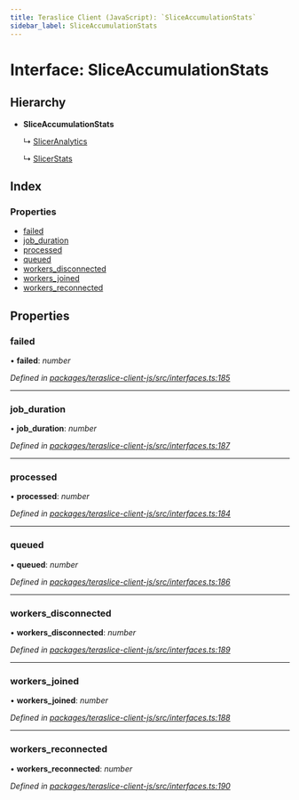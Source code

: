 ```yaml
---
title: Teraslice Client (JavaScript): `SliceAccumulationStats`
sidebar_label: SliceAccumulationStats
---
```


# Interface: SliceAccumulationStats

## Hierarchy

* **SliceAccumulationStats**

  ↳ [SlicerAnalytics](sliceranalytics.md)

  ↳ [SlicerStats](slicerstats.md)

## Index

### Properties

* [failed](sliceaccumulationstats.md#failed)
* [job_duration](sliceaccumulationstats.md#job_duration)
* [processed](sliceaccumulationstats.md#processed)
* [queued](sliceaccumulationstats.md#queued)
* [workers_disconnected](sliceaccumulationstats.md#workers_disconnected)
* [workers_joined](sliceaccumulationstats.md#workers_joined)
* [workers_reconnected](sliceaccumulationstats.md#workers_reconnected)

## Properties

###  failed

• **failed**: *number*

*Defined in [packages/teraslice-client-js/src/interfaces.ts:185](https://github.com/terascope/teraslice/blob/78714a985/packages/teraslice-client-js/src/interfaces.ts#L185)*

___

###  job_duration

• **job_duration**: *number*

*Defined in [packages/teraslice-client-js/src/interfaces.ts:187](https://github.com/terascope/teraslice/blob/78714a985/packages/teraslice-client-js/src/interfaces.ts#L187)*

___

###  processed

• **processed**: *number*

*Defined in [packages/teraslice-client-js/src/interfaces.ts:184](https://github.com/terascope/teraslice/blob/78714a985/packages/teraslice-client-js/src/interfaces.ts#L184)*

___

###  queued

• **queued**: *number*

*Defined in [packages/teraslice-client-js/src/interfaces.ts:186](https://github.com/terascope/teraslice/blob/78714a985/packages/teraslice-client-js/src/interfaces.ts#L186)*

___

###  workers_disconnected

• **workers_disconnected**: *number*

*Defined in [packages/teraslice-client-js/src/interfaces.ts:189](https://github.com/terascope/teraslice/blob/78714a985/packages/teraslice-client-js/src/interfaces.ts#L189)*

___

###  workers_joined

• **workers_joined**: *number*

*Defined in [packages/teraslice-client-js/src/interfaces.ts:188](https://github.com/terascope/teraslice/blob/78714a985/packages/teraslice-client-js/src/interfaces.ts#L188)*

___

###  workers_reconnected

• **workers_reconnected**: *number*

*Defined in [packages/teraslice-client-js/src/interfaces.ts:190](https://github.com/terascope/teraslice/blob/78714a985/packages/teraslice-client-js/src/interfaces.ts#L190)*

